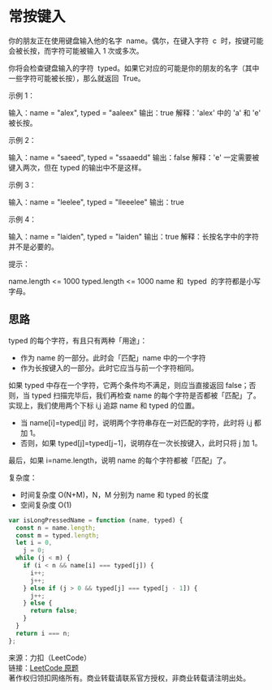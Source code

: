 # 常按键入

你的朋友正在使用键盘输入他的名字  name。偶尔，在键入字符  c  时，按键可能会被长按，而字符可能被输入 1 次或多次。

你将会检查键盘输入的字符  typed。如果它对应的可能是你的朋友的名字（其中一些字符可能被长按），那么就返回  True。

示例 1：

输入：name = "alex", typed = "aaleex"
输出：true
解释：'alex' 中的 'a' 和 'e' 被长按。

示例 2：

输入：name = "saeed", typed = "ssaaedd"
输出：false
解释：'e' 一定需要被键入两次，但在 typed 的输出中不是这样。

示例 3：

输入：name = "leelee", typed = "lleeelee"
输出：true

示例 4：

输入：name = "laiden", typed = "laiden"
输出：true
解释：长按名字中的字符并不是必要的。

提示：

name.length <= 1000
typed.length <= 1000
name 和  typed  的字符都是小写字母。

## 思路

typed 的每个字符，有且只有两种「用途」：

- 作为 name 的一部分。此时会「匹配」name 中的一个字符
- 作为长按键入的一部分。此时它应当与前一个字符相同。

如果 typed 中存在一个字符，它两个条件均不满足，则应当直接返回 false；否则，当 typed 扫描完毕后，我们再检查 name 的每个字符是否都被「匹配」了。
实现上，我们使用两个下标 i,j 追踪 name 和 typed 的位置。

- 当 name[i]=typed[j] 时，说明两个字符串存在一对匹配的字符，此时将 i,j 都加 1。
- 否则，如果 typed[j]=typed[j−1]，说明存在一次长按键入，此时只将 j 加 1。

最后，如果 i=name.length，说明 name 的每个字符都被「匹配」了。

复杂度：

- 时间复杂度 O(N+M)，N，M 分别为 name 和 typed 的长度
- 空间复杂度 O(1)

```js
var isLongPressedName = function (name, typed) {
  const n = name.length;
  const m = typed.length;
  let i = 0,
    j = 0;
  while (j < m) {
    if (i < n && name[i] === typed[j]) {
      i++;
      j++;
    } else if (j > 0 && typed[j] === typed[j - 1]) {
      j++;
    } else {
      return false;
    }
  }
  return i === n;
};
```

来源：力扣（LeetCode）  
链接：[LeetCode 原题](https://leetcode-cn.com/problems/long-pressed-name)  
著作权归领扣网络所有。商业转载请联系官方授权，非商业转载请注明出处。
